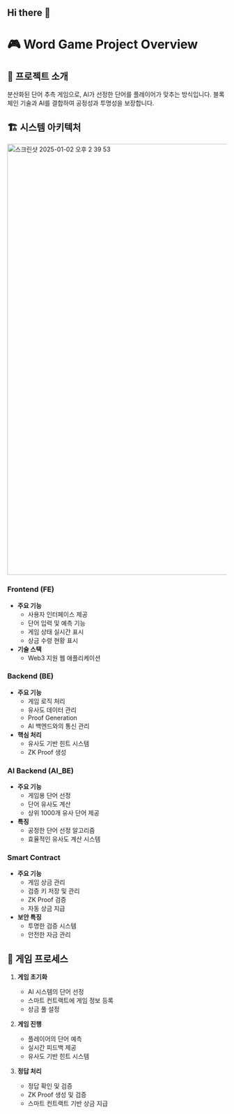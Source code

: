 ## Hi there 👋

# 🎮 Word Game Project Overview

  ## 📌 프로젝트 소개
  분산화된 단어 추측 게임으로, AI가 선정한 단어를 플레이어가 맞추는 방식입니다. 블록체인 기술과 AI를 결합하여 공정성과 투명성을 보장합니다.

  ## 🏗 시스템 아키텍처

<img width="988" alt="스크린샷 2025-01-02 오후 2 39 53" src="https://github.com/user-attachments/assets/0e1cf727-fc67-414e-acd1-9f50a5e38b27" />

  ### Frontend (FE)
  - **주요 기능**
    - 사용자 인터페이스 제공
    - 단어 입력 및 예측 기능
    - 게임 상태 실시간 표시
    - 상금 수령 현황 표시
  - **기술 스택**
    - Web3 지원 웹 애플리케이션

  ### Backend (BE)
  - **주요 기능**
    - 게임 로직 처리
    - 유사도 데이터 관리
    - Proof Generation
    - AI 백엔드와의 통신 관리
  - **핵심 처리**
    - 유사도 기반 힌트 시스템
    - ZK Proof 생성

  ### AI Backend (AI_BE)
  - **주요 기능**
    - 게임용 단어 선정
    - 단어 유사도 계산
    - 상위 1000개 유사 단어 제공
  - **특징**
    - 공정한 단어 선정 알고리즘
    - 효율적인 유사도 계산 시스템

  ### Smart Contract
  - **주요 기능**
    - 게임 상금 관리
    - 검증 키 저장 및 관리
    - ZK Proof 검증
    - 자동 상금 지급
  - **보안 특징**
    - 투명한 검증 시스템
    - 안전한 자금 관리

  ## 🔄 게임 프로세스

  1. **게임 초기화**
     - AI 시스템의 단어 선정
     - 스마트 컨트랙트에 게임 정보 등록
     - 상금 풀 설정

  2. **게임 진행**
     - 플레이어의 단어 예측
     - 실시간 피드백 제공
     - 유사도 기반 힌트 시스템

  3. **정답 처리**
     - 정답 확인 및 검증
     - ZK Proof 생성 및 검증
     - 스마트 컨트랙트 기반 상금 지급






<!--

**Here are some ideas to get you started:**

🙋‍♀️ A short introduction - what is your organization all about?
🌈 Contribution guidelines - how can the community get involved?
👩‍💻 Useful resources - where can the community find your docs? Is there anything else the community should know?
🍿 Fun facts - what does your team eat for breakfast?
🧙 Remember, you can do mighty things with the power of [Markdown](https://docs.github.com/github/writing-on-github/getting-started-with-writing-and-formatting-on-github/basic-writing-and-formatting-syntax)
-->
